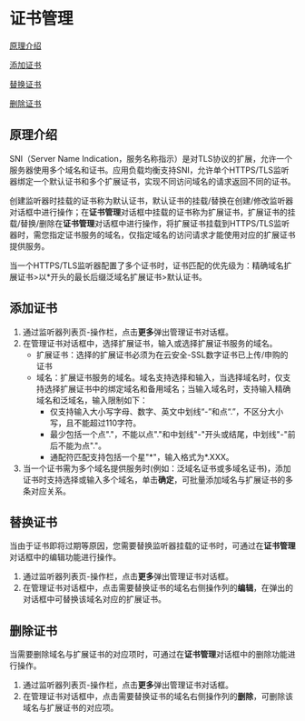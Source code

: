 # 证书管理

[原理介绍](certificates-management#user-content-1)

[添加证书](certificates-management#user-content-2)

[替换证书](certificates-management#user-content-3)

[删除证书](certificates-management#user-content-4)

## 原理介绍
<div id="user-content-1"></div>

SNI（Server Name Indication，服务名称指示）是对TLS协议的扩展，允许一个服务器使用多个域名和证书。应用负载均衡支持SNI，允许单个HTTPS/TLS监听器绑定一个默认证书和多个扩展证书，实现不同访问域名的请求返回不同的证书。

创建监听器时挂载的证书称为默认证书，默认证书的挂载/替换在创建/修改监听器对话框中进行操作；在**证书管理**对话框中挂载的证书称为扩展证书，扩展证书的挂载/替换/删除在**证书管理**对话框中进行操作，将扩展证书挂载到HTTPS/TLS监听器时，需您指定证书服务的域名，仅指定域名的访问请求才能使用对应的扩展证书提供服务。

当一个HTTPS/TLS监听器配置了多个证书时，证书匹配的优先级为：精确域名扩展证书>以\*开头的最长后缀泛域名扩展证书>默认证书。

## 添加证书
<div id="user-content-2"></div>

1. 通过监听器列表页-操作栏，点击**更多**弹出管理证书对话框。
2. 在管理证书对话框中，选择扩展证书，输入或选择扩展证书服务的域名。
    - 扩展证书：选择的扩展证书必须为在云安全-SSL数字证书已上传/申购的证书
    - 域名：扩展证书服务的域名。域名支持选择和输入，当选择域名时，仅支持选择扩展证书中的绑定域名和备用域名；当输入域名时，支持输入精确域名和泛域名，输入限制如下：
      - 仅支持输入大小写字母、数字、英文中划线“-”和点“.”，不区分大小写，且不能超过110字符。
      - 最少包括一个点"."，不能以点"."和中划线"-"开头或结尾，中划线"-"前后不能为点"."。
      - 通配符匹配支持包括一个星"*"，输入格式为\*.XXX。
3. 当一个证书需为多个域名提供服务时(例如：泛域名证书或多域名证书)，添加证书时支持选择或输入多个域名，单击**确定**，可批量添加域名与扩展证书的多条对应关系。
## 替换证书
<div id="user-content-3"></div>

当由于证书即将过期等原因，您需要替换监听器挂载的证书时，可通过在**证书管理**对话框中的编辑功能进行操作。
1. 通过监听器列表页-操作栏，点击**更多**弹出管理证书对话框。
2. 在管理证书对话框中，点击需要替换证书的域名右侧操作列的**编辑**，在弹出的对话框中可替换该域名对应的扩展证书。
## 删除证书
<div id="user-content-4"></div>

当需要删除域名与扩展证书的对应项时，可通过在**证书管理**对话框中的删除功能进行操作。
1. 通过监听器列表页-操作栏，点击**更多**弹出管理证书对话框。
2. 在管理证书对话框中，点击需要替换证书的域名右侧操作列的**删除**，可删除该域名与扩展证书的对应项。
